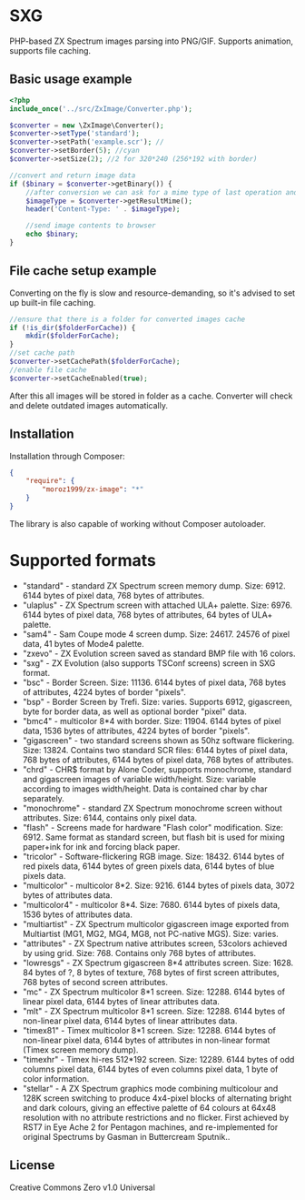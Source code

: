 # SXG
PHP-based ZX Spectrum images parsing into PNG/GIF. Supports animation, supports file caching.

## Basic usage example
```php
<?php
include_once('../src/ZxImage/Converter.php');

$converter = new \ZxImage\Converter();
$converter->setType('standard');
$converter->setPath('example.scr'); //
$converter->setBorder(5); //cyan
$converter->setSize(2); //2 for 320*240 (256*192 with border)

//convert and return image data
if ($binary = $converter->getBinary()) {
    //after conversion we can ask for a mime type of last operation and send it to browser
    $imageType = $converter->getResultMime();
    header('Content-Type: ' . $imageType);

    //send image contents to browser
    echo $binary;
}

```

## File cache setup example
Converting on the fly is slow and resource-demanding, so it's advised to set up built-in file caching.

```php
//ensure that there is a folder for converted images cache
if (!is_dir($folderForCache)) {
	mkdir($folderForCache);
}
//set cache path
$converter->setCachePath($folderForCache);
//enable file cache
$converter->setCacheEnabled(true);
```
After this all images will be stored in folder as a cache. Converter will check and delete outdated images automatically.


## Installation
Installation through Composer:
```json
{
    "require": {
		"moroz1999/zx-image": "*"
    }
}
```
The library is also capable of working without Composer autoloader.

# Supported formats
* "standard" - standard ZX Spectrum screen memory dump. Size: 6912. 6144 bytes of pixel data, 768 bytes of attributes.
* "ulaplus" - ZX Spectrum screen with attached ULA+ palette. Size: 6976. 6144 bytes of pixel data, 768 bytes of attributes, 64 bytes of ULA+ palette.
* "sam4" - Sam Coupe mode 4 screen dump. Size: 24617. 24576 of pixel data, 41 bytes of Mode4 palette.
* "zxevo" - ZX Evolution screen saved as standard BMP file with 16 colors.
* "sxg" - ZX Evolution (also supports TSConf screens) screen in SXG format.
* "bsc" - Border Screen. Size: 11136. 6144 bytes of pixel data, 768 bytes of attributes, 4224 bytes of border "pixels".
* "bsp" - Border Screen by Trefi. Size: varies. Supports 6912, gigascreen, byte for border data, as well as optional border "pixel" data.
* "bmc4" - multicolor 8*4 with border. Size: 11904. 6144 bytes of pixel data, 1536 bytes of attributes, 4224 bytes of border "pixels".
* "gigascreen" - two standard screens shown as 50hz software flickering. Size: 13824. Contains two standard SCR files: 6144 bytes of pixel data, 768 bytes of attributes, 6144 bytes of pixel data, 768 bytes of attributes.
* "chrd" - CHR$ format by Alone Coder, supports monochrome, standard and gigascreen images of variable width/height. Size: variable according to images width/height. Data is contained char by char separately.
* "monochrome" - standard ZX Spectrum monochrome screen without attributes. Size: 6144, contains only pixel data.
* "flash" - Screens made for hardware "Flash color" modification. Size: 6912. Same format as standard screen, but flash bit is used for mixing paper+ink for ink and forcing black paper.
* "tricolor" - Software-flickering RGB image. Size: 18432. 6144 bytes of red pixels data, 6144 bytes of green pixels data, 6144 bytes of blue pixels data.
* "multicolor" - multicolor 8*2. Size: 9216. 6144 bytes of pixels data, 3072 bytes of attributes data.
* "multicolor4" - multicolor 8*4. Size: 7680. 6144 bytes of pixels data, 1536 bytes of attributes data.
* "multiartist" - ZX Spectrum multicolor gigascreen image exported from Multiartist (MG1, MG2, MG4, MG8, not PC-native MGS). Size: varies.
* "attributes" - ZX Spectrum native attributes screen, 53colors achieved by using grid. Size: 768. Contains only 768 bytes of attributes.
* "lowresgs" - ZX Spectrum gigascreen 8*4 attributes screen. Size: 1628. 84 bytes of ?, 8 bytes of texture, 768 bytes of first screen attributes, 768 bytes of second screen attributes.
* "mc" - ZX Spectrum multicolor 8*1 screen. Size: 12288. 6144 bytes of linear pixel data, 6144 bytes of linear attributes data.
* "mlt" - ZX Spectrum multicolor 8*1 screen. Size: 12288. 6144 bytes of non-linear pixel data, 6144 bytes of linear attributes data.
* "timex81" - Timex multicolor 8*1 screen. Size: 12288. 6144 bytes of non-linear pixel data, 6144 bytes of attributes in non-linear format (Timex screen memory dump).
* "timexhr" - Timex hi-res 512*192 screen. Size: 12289. 6144 bytes of odd columns pixel data, 6144 bytes of even columns pixel data, 1 byte of color information.  
* "stellar" - A ZX Spectrum graphics mode combining multicolour and 128K screen switching to produce 4x4-pixel blocks of alternating bright and dark colours, giving an effective palette of 64 colours at 64x48 resolution with no attribute restrictions and no flicker. First achieved by RST7 in Eye Ache 2 for Pentagon machines, and re-implemented for original Spectrums by Gasman in Buttercream Sputnik..

## License
Creative Commons Zero v1.0 Universal
